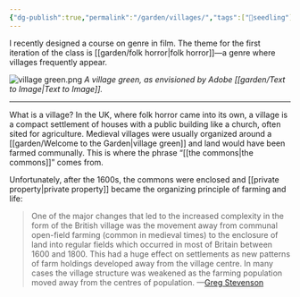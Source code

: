 ```yaml
---
{"dg-publish":true,"permalink":"/garden/villages/","tags":["🌱seedling"],"noteIcon":"1","created":"2024-04-06T21:49:24.000-05:00","updated":"2024-04-08T14:23:55.000-05:00"}
---
```


I recently designed a course on genre in film. The theme for the first iteration of the class is [[garden/folk horror\|folk horror]]—a genre where villages frequently appear. 

![village green.png](/img/user/garden/village%20green.png)
*A village green, as envisioned by Adobe [[garden/Text to Image\|Text to Image]].*

---

What is a village? In the UK, where folk horror came into its own, a village is a compact settlement of houses with a public building like a church, often sited for agriculture. Medieval villages were usually organized around a [[garden/Welcome to the Garden\|village green]] and land would have been farmed communally. This is where the phrase “[[the commons\|the commons]]” comes from. 

Unfortunately, after the 1600s, the commons were enclosed and [[private property\|private property]] became the organizing principle of farming and life:

> One of the major changes that led to the increased complexity in the form of the British village was the movement away from communal open-field farming (common in medieval times) to the enclosure of land into regular fields which occurred in most of Britain between 1600 and 1800. This had a huge effect on settlements as new patterns of farm holdings developed away from the village centre. In many cases the village structure was weakened as the farming population moved away from the centres of population. —[Greg Stevenson](https://web.archive.org/web/20090925003621/http://www.bbc.co.uk/history/programmes/restoration/2006/exploring_brit_villages_03.shtml)



